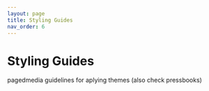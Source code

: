 ```yaml
---
layout: page
title: Styling Guides
nav_order: 6
---
```


# Styling Guides

pagedmedia guidelines for aplying themes (also check pressbooks)
